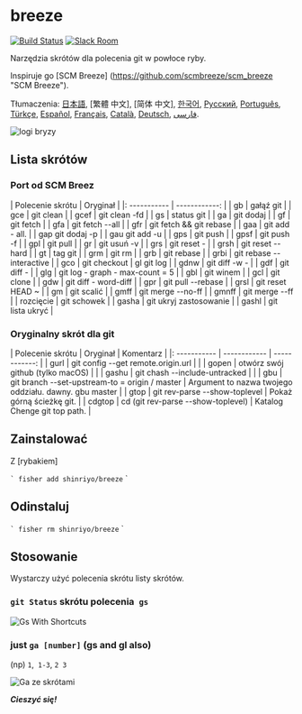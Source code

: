 [日本語]: README.jp.md
[繁體中文]: README.zh-tw.md
[简体中文]: README.zh-cn.md
[한국어]: README.ko.md
[Русский]: README.ru.md
[Português]: README.pt.md
[Türkçe]: README.tr.md
[Español]: README.es.md
[Français]: README.fr.md
[Català]: README.ca.md
[Deutsch]: README.du.md
[فارسی]: README.fa.md

# breeze

[![Build Status][travis-badge]][travis-link]
[![Slack Room][slack-badge]][slack-link]

Narzędzia skrótów dla polecenia git w powłoce ryby.

Inspiruje go [SCM Breeze] (https://github.com/scmbreeze/scm_breeze "SCM Breeze").

Tłumaczenia: [日本語], [繁體 中文], [简体 中文], [한국어], [Русский], [Português], [Türkçe], [Español], [Français], [Català], [Deutsch], [ فارسی].

<div class = "center">
<img src = "http://i.imgur.com/MEKxPSD.png" alt = "logi bryzy" />
</ div>

## Lista skrótów

### Port od SCM Breez

| Polecenie skrótu | Oryginał |
|: ----------- | ------------: |
| gb | gałąź git |
| gce | git clean |
| gcef | git clean -fd |
| gs | status git |
| ga | git dodaj |
| gf | git fetch |
| gfa | git fetch --all |
| gfr | git fetch && git rebase |
| gaa | git add - all. |
| gap git dodaj -p |
| gau git add -u |
| gps | git push |
| gpsf | git push -f |
| gpl | git pull |
| gr | git usuń -v |
| grs | git reset - |
| grsh | git reset --hard |
| gt | tag git |
| grm | git rm |
| grb | git rebase |
| grbi | git rebase --interactive |
| gco | git checkout
| gl git log |
| gdnw | git diff -w - |
| gdf | git diff - |
| glg | git log - graph - max-count = 5 |
| gbl | git winem |
| gcl | git clone |
| gdw | git diff - word-diff |
| gpr | git pull --rebase |
| grsl | git reset HEAD ~ |
| gm | git scalić |
| gmff | git merge --no-ff |
| gmnff | git merge --ff |
| rozcięcie | git schowek |
| gasha | git ukryj zastosowanie |
| gashl | git lista ukryć |

### Oryginalny skrót dla git

| Polecenie skrótu | Oryginał | Komentarz |
|: ----------- | ------------ | ------------: |
| gurl | git config --get remote.origin.url | |
| gopen | otwórz swój github (tylko macOS) | |
| gashu | git chash --include-untracked | |
| gbu | git branch --set-upstream-to = origin / <branch> master | Argument to nazwa twojego oddziału. dawny. gbu master |
| gtop | git rev-parse --show-toplevel | Pokaż górną ścieżkę git. |
| cdgtop | cd (git rev-parse --show-toplevel) | Katalog Chenge git top path. |

## Zainstalować

Z [rybakiem]

`` `
fisher add shinriyo/breeze
`` `

## Odinstaluj

`` `
fisher rm shinriyo/breeze
`` `

## Stosowanie

Wystarczy użyć polecenia skrótu listy skrótów.

### `git Status` skrótu polecenia` gs`

<div class = "center">
<img src = "http://i.imgur.com/F3NHal3.png" alt = "Gs With Shortcuts" />
</ div>

### just `ga [number]` (gs and gl also)

(np) `1`,` 1-3`, `2 3`

<div class = "center">
<img src = "http://i.imgur.com/RpspQI2.png" alt = "Ga ze skrótami" />
</ div>

[travis-link]: https://travis-ci.org/shinriyo/breeze
[travis-badge]: https://img.shields.io/travis/shinriyo/breeze.svg
[slack-link]: https://fisherman-wharf.herokuapp.com
[slack-badge]: https://fisherman-wharf.herokuapp.com/badge.svg
[rybak]: https://github.com/fisherman/fisherman

***Cieszyć się!***